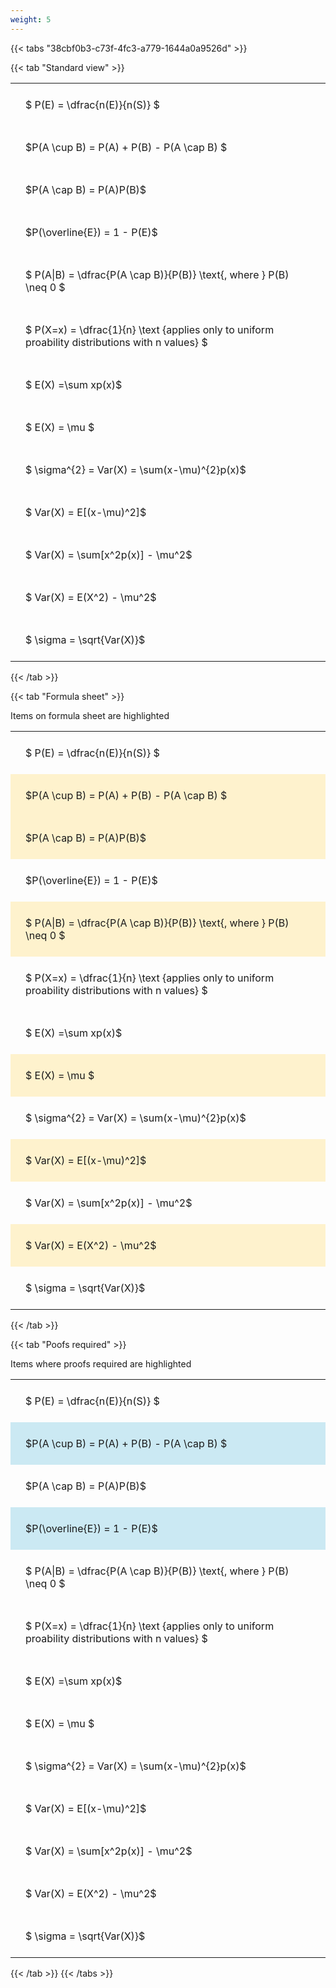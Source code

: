 ```yaml
---
weight: 5
---
```


{{< tabs "38cbf0b3-c73f-4fc3-a779-1644a0a9526d" >}}

{{< tab "Standard view" >}}

<style type="text/css">
#T_840aa th.col_heading {
  text-align: left;
  font-size: 1em;
}
#T_840aa td {
  text-align: left;
  font-size: 1em;
  padding: 1.5em;
}
</style>
<table id="T_840aa">
  <thead>
  </thead>
  <tbody>
    <tr>
      <td id="T_840aa_row0_col0" class="data row0 col0" >$ P(E) = \dfrac{n(E)}{n(S)} $</td>
    </tr>
    <tr>
      <td id="T_840aa_row1_col0" class="data row1 col0" >$P(A \cup B) = P(A) + P(B) - P(A \cap B) $</td>
    </tr>
    <tr>
      <td id="T_840aa_row2_col0" class="data row2 col0" >$P(A \cap B)  = P(A)P(B)$</td>
    </tr>
    <tr>
      <td id="T_840aa_row3_col0" class="data row3 col0" >$P(\overline{E}) = 1 - P(E)$</td>
    </tr>
    <tr>
      <td id="T_840aa_row4_col0" class="data row4 col0" >$ P(A|B) = \dfrac{P(A \cap B)}{P(B)} \text{, where } P(B) \neq 0 $</td>
    </tr>
    <tr>
      <td id="T_840aa_row5_col0" class="data row5 col0" >$ P(X=x) =  \dfrac{1}{n} 
\text {applies only to uniform proability distributions with n values} $</td>
    </tr>
    <tr>
      <td id="T_840aa_row6_col0" class="data row6 col0" >$ E(X) =\sum xp(x)$</td>
    </tr>
    <tr>
      <td id="T_840aa_row7_col0" class="data row7 col0" >$ E(X) = \mu $</td>
    </tr>
    <tr>
      <td id="T_840aa_row8_col0" class="data row8 col0" >$ \sigma^{2} = Var(X) = \sum(x-\mu)^{2}p(x)$</td>
    </tr>
    <tr>
      <td id="T_840aa_row9_col0" class="data row9 col0" >$ Var(X) = E[(x-\mu)^2]$</td>
    </tr>
    <tr>
      <td id="T_840aa_row10_col0" class="data row10 col0" >$ Var(X) = \sum[x^2p(x)] - \mu^2$</td>
    </tr>
    <tr>
      <td id="T_840aa_row11_col0" class="data row11 col0" >$ Var(X) = E(X^2) - \mu^2$</td>
    </tr>
    <tr>
      <td id="T_840aa_row12_col0" class="data row12 col0" >$ \sigma = \sqrt{Var(X)}$</td>
    </tr>
  </tbody>
</table>
{{< /tab >}}

{{< tab "Formula sheet" >}}

Items on formula sheet are highlighted 
<br>
<style type="text/css">
#T_a0b35 th.col_heading {
  text-align: left;
  font-size: 1em;
}
#T_a0b35 td {
  text-align: left;
  font-size: 1em;
  padding: 1.5em;
}
#T_a0b35_row0_col0, #T_a0b35_row3_col0, #T_a0b35_row5_col0, #T_a0b35_row6_col0, #T_a0b35_row8_col0, #T_a0b35_row10_col0, #T_a0b35_row12_col0 {
  background-color: rgba(0,0,0,0);
}
#T_a0b35_row1_col0, #T_a0b35_row2_col0, #T_a0b35_row4_col0, #T_a0b35_row7_col0, #T_a0b35_row9_col0, #T_a0b35_row11_col0 {
  background-color: rgba(255,194,10, 0.2);
}
</style>
<table id="T_a0b35">
  <thead>
  </thead>
  <tbody>
    <tr>
      <td id="T_a0b35_row0_col0" class="data row0 col0" >$ P(E) = \dfrac{n(E)}{n(S)} $</td>
    </tr>
    <tr>
      <td id="T_a0b35_row1_col0" class="data row1 col0" >$P(A \cup B) = P(A) + P(B) - P(A \cap B) $</td>
    </tr>
    <tr>
      <td id="T_a0b35_row2_col0" class="data row2 col0" >$P(A \cap B)  = P(A)P(B)$</td>
    </tr>
    <tr>
      <td id="T_a0b35_row3_col0" class="data row3 col0" >$P(\overline{E}) = 1 - P(E)$</td>
    </tr>
    <tr>
      <td id="T_a0b35_row4_col0" class="data row4 col0" >$ P(A|B) = \dfrac{P(A \cap B)}{P(B)} \text{, where } P(B) \neq 0 $</td>
    </tr>
    <tr>
      <td id="T_a0b35_row5_col0" class="data row5 col0" >$ P(X=x) =  \dfrac{1}{n} 
\text {applies only to uniform proability distributions with n values} $</td>
    </tr>
    <tr>
      <td id="T_a0b35_row6_col0" class="data row6 col0" >$ E(X) =\sum xp(x)$</td>
    </tr>
    <tr>
      <td id="T_a0b35_row7_col0" class="data row7 col0" >$ E(X) = \mu $</td>
    </tr>
    <tr>
      <td id="T_a0b35_row8_col0" class="data row8 col0" >$ \sigma^{2} = Var(X) = \sum(x-\mu)^{2}p(x)$</td>
    </tr>
    <tr>
      <td id="T_a0b35_row9_col0" class="data row9 col0" >$ Var(X) = E[(x-\mu)^2]$</td>
    </tr>
    <tr>
      <td id="T_a0b35_row10_col0" class="data row10 col0" >$ Var(X) = \sum[x^2p(x)] - \mu^2$</td>
    </tr>
    <tr>
      <td id="T_a0b35_row11_col0" class="data row11 col0" >$ Var(X) = E(X^2) - \mu^2$</td>
    </tr>
    <tr>
      <td id="T_a0b35_row12_col0" class="data row12 col0" >$ \sigma = \sqrt{Var(X)}$</td>
    </tr>
  </tbody>
</table>
{{< /tab >}}

{{< tab "Poofs required" >}}

Items where proofs required are highlighted 
<br>
<style type="text/css">
#T_bcc5e th.col_heading {
  text-align: left;
  font-size: 1em;
}
#T_bcc5e td {
  text-align: left;
  font-size: 1em;
  padding: 1.5em;
}
#T_bcc5e_row0_col0, #T_bcc5e_row2_col0, #T_bcc5e_row4_col0, #T_bcc5e_row5_col0, #T_bcc5e_row6_col0, #T_bcc5e_row7_col0, #T_bcc5e_row8_col0, #T_bcc5e_row9_col0, #T_bcc5e_row10_col0, #T_bcc5e_row11_col0, #T_bcc5e_row12_col0 {
  background-color: rgba(0,0,0,0);
}
#T_bcc5e_row1_col0, #T_bcc5e_row3_col0 {
  background-color: rgba(0,150,200, 0.2);
}
</style>
<table id="T_bcc5e">
  <thead>
  </thead>
  <tbody>
    <tr>
      <td id="T_bcc5e_row0_col0" class="data row0 col0" >$ P(E) = \dfrac{n(E)}{n(S)} $</td>
    </tr>
    <tr>
      <td id="T_bcc5e_row1_col0" class="data row1 col0" >$P(A \cup B) = P(A) + P(B) - P(A \cap B) $</td>
    </tr>
    <tr>
      <td id="T_bcc5e_row2_col0" class="data row2 col0" >$P(A \cap B)  = P(A)P(B)$</td>
    </tr>
    <tr>
      <td id="T_bcc5e_row3_col0" class="data row3 col0" >$P(\overline{E}) = 1 - P(E)$</td>
    </tr>
    <tr>
      <td id="T_bcc5e_row4_col0" class="data row4 col0" >$ P(A|B) = \dfrac{P(A \cap B)}{P(B)} \text{, where } P(B) \neq 0 $</td>
    </tr>
    <tr>
      <td id="T_bcc5e_row5_col0" class="data row5 col0" >$ P(X=x) =  \dfrac{1}{n} 
\text {applies only to uniform proability distributions with n values} $</td>
    </tr>
    <tr>
      <td id="T_bcc5e_row6_col0" class="data row6 col0" >$ E(X) =\sum xp(x)$</td>
    </tr>
    <tr>
      <td id="T_bcc5e_row7_col0" class="data row7 col0" >$ E(X) = \mu $</td>
    </tr>
    <tr>
      <td id="T_bcc5e_row8_col0" class="data row8 col0" >$ \sigma^{2} = Var(X) = \sum(x-\mu)^{2}p(x)$</td>
    </tr>
    <tr>
      <td id="T_bcc5e_row9_col0" class="data row9 col0" >$ Var(X) = E[(x-\mu)^2]$</td>
    </tr>
    <tr>
      <td id="T_bcc5e_row10_col0" class="data row10 col0" >$ Var(X) = \sum[x^2p(x)] - \mu^2$</td>
    </tr>
    <tr>
      <td id="T_bcc5e_row11_col0" class="data row11 col0" >$ Var(X) = E(X^2) - \mu^2$</td>
    </tr>
    <tr>
      <td id="T_bcc5e_row12_col0" class="data row12 col0" >$ \sigma = \sqrt{Var(X)}$</td>
    </tr>
  </tbody>
</table>
{{< /tab >}}
{{< /tabs >}}